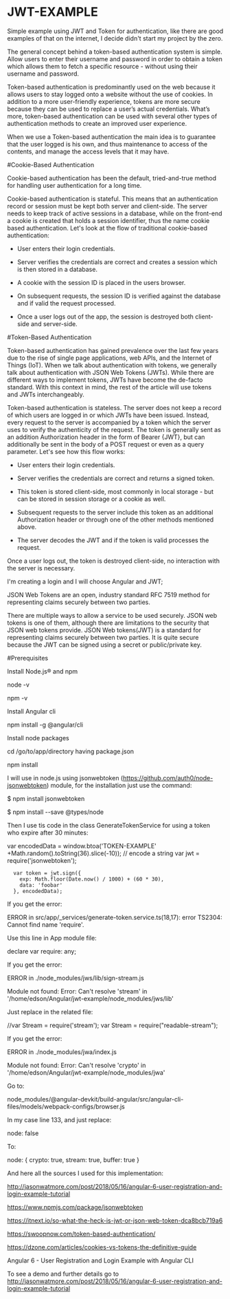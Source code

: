 # JWT-EXAMPLE

Simple example using JWT and Token for authentication, like there are good examples of that on the internet, I decide didn't start my project by the zero.

The general concept behind a token-based authentication system is simple. Allow users to enter their username and password in order to obtain a token which allows them to fetch a specific resource - without using their username and password. 

Token-based authentication is predominantly used on the web because it allows users to stay logged onto a website without the use of cookies. In addition to a more user-friendly experience, tokens are more secure because they can be used to replace a user’s actual credentials. What’s more, token-based authentication can be used with several other types of authentication methods to create an improved user experience.

When we use a Token-based authentication the main idea is to guarantee that the user logged is his own, and thus maintenance to access of the contents, and manage the access levels that it may have.


#Cookie-Based Authentication

Cookie-based authentication has been the default, tried-and-true method for handling user authentication for a long time.

Cookie-based authentication is stateful. This means that an authentication record or session must be kept both server and client-side. The server needs to keep track of active sessions in a database, while on the front-end a cookie is created that holds a session identifier, thus the name cookie based authentication. Let's look at the flow of traditional cookie-based authentication:

- User enters their login credentials.

- Server verifies the credentials are correct and creates a session which is then stored in a database.

- A cookie with the session ID is placed in the users browser.

- On subsequent requests, the session ID is verified against the database and if valid the request processed.

- Once a user logs out of the app, the session is destroyed both client-side and server-side.

#Token-Based Authentication

Token-based authentication has gained prevalence over the last few years due to the rise of single page applications, web APIs, and the Internet of Things (IoT). When we talk about authentication with tokens, we generally talk about authentication with JSON Web Tokens (JWTs). While there are different ways to implement tokens, JWTs have become the de-facto standard. With this context in mind, the rest of the article will use tokens and JWTs interchangeably.

Token-based authentication is stateless. The server does not keep a record of which users are logged in or which JWTs have been issued. Instead, every request to the server is accompanied by a token which the server uses to verify the authenticity of the request. The token is generally sent as an addition Authorization header in the form of Bearer {JWT}, but can additionally be sent in the body of a POST request or even as a query parameter. Let's see how this flow works:

- User enters their login credentials.

- Server verifies the credentials are correct and returns a signed token.

- This token is stored client-side, most commonly in local storage - but can be stored in session storage or a cookie as well.

- Subsequent requests to the server include this token as an additional Authorization header or through one of the other methods mentioned above.

- The server decodes the JWT and if the token is valid processes the request.

Once a user logs out, the token is destroyed client-side, no interaction with the server is necessary.


I'm creating a login and I will choose Angular and JWT;

JSON Web Tokens are an open, industry standard RFC 7519 method for representing claims securely between two parties.

There are multiple ways to allow a service to be used securely. JSON web tokens is one of them, although there are limitations to the security that JSON web tokens provide. JSON Web tokens(JWT) is a standard for representing claims securely between two parties. It is quite secure because the JWT can be signed using a secret or public/private key.

#Prerequisites

Install Node.js® and npm

node -v

npm -v

Install Angular cli

npm install -g @angular/cli

Install node packages

cd /go/to/app/directory having package.json

npm install


I will use in node.js using jsonwebtoken (https://github.com/auth0/node-jsonwebtoken) module, for the installation just use the command:


$ npm install jsonwebtoken

$ npm install --save @types/node


Then I use tis code in the class GenerateTokenService for using a token who expire after 30 minutes:

var encodedData = window.btoa('TOKEN-EXAMPLE' +Math.random().toString(36).slice(-10)); // encode a string
      var jwt = require('jsonwebtoken');
      
      var token = jwt.sign({
        exp: Math.floor(Date.now() / 1000) + (60 * 30),
        data: 'foobar'
      }, encodedData);


If you get the error:


ERROR in src/app/_services/generate-token.service.ts(18,17): error TS2304: Cannot find name 'require'.


Use this line in App module file:


declare var require: any;


If you get the error:

ERROR in ./node_modules/jws/lib/sign-stream.js

Module not found: Error: Can't resolve 'stream' in '/home/edson/Angular/jwt-example/node_modules/jws/lib'

Just replace in the related file:


//var Stream = require('stream');
var Stream = require("readable-stream");


If you get the error:

ERROR in ./node_modules/jwa/index.js

Module not found: Error: Can't resolve 'crypto' in '/home/edson/Angular/jwt-example/node_modules/jwa'

Go to:

node_modules/@angular-devkit/build-angular/src/angular-cli-files/models/webpack-configs/browser.js

In my case line 133, and just replace:

node: false

To: 


node: { crypto: true, stream: true, buffer: true }



And here all the sources I used for this implementation:

http://jasonwatmore.com/post/2018/05/16/angular-6-user-registration-and-login-example-tutorial

https://www.npmjs.com/package/jsonwebtoken

https://itnext.io/so-what-the-heck-is-jwt-or-json-web-token-dca8bcb719a6

https://swoopnow.com/token-based-authentication/

https://dzone.com/articles/cookies-vs-tokens-the-definitive-guide

Angular 6 - User Registration and Login Example with Angular CLI

To see a demo and further details go to http://jasonwatmore.com/post/2018/05/16/angular-6-user-registration-and-login-example-tutorial

